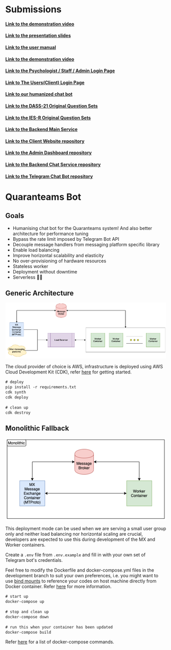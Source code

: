 # Submissions

#### [Link to the demonstration video](https://www.youtube.com/watch?v=gR71QjbmJvo)
#### [Link to the presentation slides](https://docs.google.com/presentation/d/1YxOG8uyPY6fy_Q7czGD5bJGpYhFRngDTRjdESdkzCLI/edit?usp=sharing)
#### [Link to the user manual](https://docs.google.com/document/d/1yM8Fy_c3kIlEPvMYso4nH1ZZVMo2aN-5uhWAhb0Vegk/edit?usp=sharing)
#### [Link to the demonstration video](https://quaranteams-admin.herokuapp.com/#/login)
#### [Link to the Psychologist / Staff / Admin Login Page](https://quaranteams-admin.herokuapp.com/#/login)
#### [Link to The Users(Client) Login Page](https://quaranteams-main.herokuapp.com/login)
#### [Link to our humanized chat bot](https://t.me/Quaranteams_bot)
#### [Link to the DASS-21 Original Question Sets](https://journals.plos.org/plosone/article/file?type=supplementary&id=info:doi/10.1371/journal.pone.0219193.s004#:~:text=The%20Depression%2C%20Anxiety%20and%20Stress,into%20subscales%20with%20similar%20content.)
#### [Link to the IES-R Original Question Sets](https://www.aerztenetz-grafschaft.de/download/IES-R-englisch-5-stufig.pdf)
#### [Link to the Backend Main Service](https://github.com/cosmos-ummc/comet)
#### [Link to the Client Website repository](https://github.com/cosmos-ummc/mayall)
#### [Link to the Admin Dashboard repository](https://github.com/cosmos-ummc/butterfly)
#### [Link to the Backend Chat Service repository](https://github.com/cosmos-ummc/needle)
#### [Link to the Telegram Chat Bot repository](https://github.com/cosmos-ummc/Willman)

# Quaranteams Bot

## Goals

- Humanising chat bot for the Quaranteams system! And also better architecture for performance tuning
- Bypass the rate limit imposed by Telegram Bot API
- Decouple message handlers from messaging platform specific library
- Enable load balancing
- Improve  horizontal scalability and elasticity
- No over-provisioning of hardware resources
- Stateless worker
- Deployment without downtime
- Serverless 🙌🏻

## Generic Architecture

![Generic Architecture](./docs/genericarchitecture.png)

The cloud provider of choice is AWS, infrastructure is deployed using AWS Cloud Development Kit (CDK), refer [here](https://docs.aws.amazon.com/cdk/latest/guide/getting_started.html) for getting started.

```
# deploy
pip install -r requirements.txt
cdk synth
cdk deploy

# clean up
cdk destroy
```

## Monolithic Fallback

![Monolithic Fallback](./docs/monolithic.png)

This deployment mode can be used when we are serving a small user group only and neither load balancing nor horizontal scaling are crucial, developers are expected to use this during development of the MX and Worker containers.

Create a `.env` file from `.env.example` and fill in with your own set of Telegram bot's credentials.

Feel free to modify the Dockerfile and docker-compose.yml files in the development branch to suit your own preferences, i.e. you might want to use [bind mounts](https://docs.docker.com/storage/bind-mounts/) to reference your codes on host machine directly from Docker container. Refer [here](https://docs.docker.com/compose/compose-file/#volumes) for more information.

```
# start up
docker-compose up

# stop and clean up
docker-compose down

# run this when your container has been updated
docker-compose build
```

Refer [here](https://docs.docker.com/compose/reference/) for a list of docker-compose commands.
